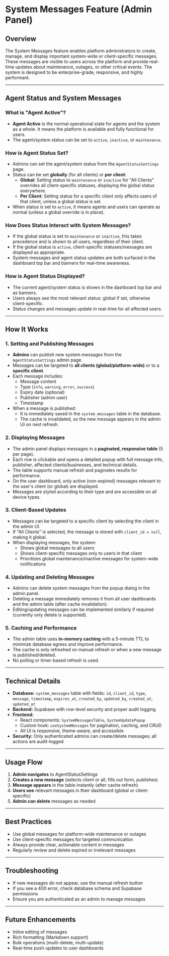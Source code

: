 # System Messages Feature (Admin Panel)

## Overview
The System Messages feature enables platform administrators to create, manage, and display important system-wide or client-specific messages. These messages are visible to users across the platform and provide real-time updates about maintenance, outages, or other critical events. The system is designed to be enterprise-grade, responsive, and highly performant.

---

## Agent Status and System Messages

### What is "Agent Active"?
- **Agent Active** is the normal operational state for agents and the system as a whole. It means the platform is available and fully functional for users.
- The agent/system status can be set to `active`, `inactive`, or `maintenance`.

### How is Agent Status Set?
- Admins can set the agent/system status from the `AgentStatusSettings` page.
- Status can be set **globally** (for all clients) or **per client**:
  - **Global:** Setting status to `maintenance` or `inactive` for "All Clients" overrides all client-specific statuses, displaying the global status everywhere.
  - **Per Client:** Setting status for a specific client only affects users of that client, unless a global status is set.
- When status is set to `active`, it means agents and users can operate as normal (unless a global override is in place).

### How Does Status Interact with System Messages?
- If the global status is set to `maintenance` or `inactive`, this takes precedence and is shown to all users, regardless of their client.
- If the global status is `active`, client-specific statuses/messages are displayed as appropriate.
- System messages and agent status updates are both surfaced in the dashboard top bar and banners for real-time awareness.

### How is Agent Status Displayed?
- The current agent/system status is shown in the dashboard top bar and as banners.
- Users always see the most relevant status: global if set, otherwise client-specific.
- Status changes and messages update in real-time for all affected users.

---

## How It Works

### 1. Setting and Publishing Messages
- **Admins** can publish new system messages from the `AgentStatusSettings` admin page.
- Messages can be targeted to **all clients (global/platform-wide)** or to a **specific client**.
- Each message includes:
  - Message content
  - Type (`info`, `warning`, `error`, `success`)
  - Expiry date (optional)
  - Publisher (admin user)
  - Timestamp
- When a message is published:
  - It is immediately saved in the `system_messages` table in the database.
  - The cache is invalidated, so the new message appears in the admin UI on next refresh.

### 2. Displaying Messages
- The admin panel displays messages in a **paginated, responsive table** (5 per page).
- Each row is clickable and opens a detailed popup with full message info, publisher, affected clients/businesses, and technical details.
- The table supports manual refresh and paginates results for performance.
- On the user dashboard, only active (non-expired) messages relevant to the user's client (or global) are displayed.
- Messages are styled according to their type and are accessible on all device types.

### 3. Client-Based Updates
- Messages can be targeted to a specific client by selecting the client in the admin UI.
- If "All Clients" is selected, the message is stored with `client_id = null`, making it global.
- When displaying messages, the system:
  - Shows global messages to all users
  - Shows client-specific messages only to users in that client
  - Prioritizes global maintenance/inactive messages for system-wide notifications

### 4. Updating and Deleting Messages
- Admins can delete system messages from the popup dialog in the admin panel.
- Deleting a message immediately removes it from all user dashboards and the admin table (after cache invalidation).
- Editing/updating messages can be implemented similarly if required (currently only delete is supported).

### 5. Caching and Performance
- The admin table uses **in-memory caching** with a 5-minute TTL to minimize database egress and improve performance.
- The cache is only refreshed on manual refresh or when a new message is published/deleted.
- No polling or timer-based refresh is used.

---

## Technical Details
- **Database:** `system_messages` table with fields: `id`, `client_id`, `type`, `message`, `timestamp`, `expires_at`, `created_by`, `updated_by`, `created_at`, `updated_at`
- **Backend:** Supabase with row-level security and proper audit logging
- **Frontend:**
  - React components: `SystemMessagesTable`, `SystemUpdatePopup`
  - Custom hook: `useSystemMessages` for pagination, caching, and CRUD
  - All UI is responsive, theme-aware, and accessible
- **Security:** Only authenticated admins can create/delete messages; all actions are audit-logged

---

## Usage Flow
1. **Admin navigates** to AgentStatusSettings
2. **Creates a new message** (selects client or all, fills out form, publishes)
3. **Message appears** in the table instantly (after cache refresh)
4. **Users see** relevant messages in their dashboard (global or client-specific)
5. **Admin can delete** messages as needed

---

## Best Practices
- Use global messages for platform-wide maintenance or outages
- Use client-specific messages for targeted communication
- Always provide clear, actionable content in messages
- Regularly review and delete expired or irrelevant messages

---

## Troubleshooting
- If new messages do not appear, use the manual refresh button
- If you see a 400 error, check database schema and Supabase permissions
- Ensure you are authenticated as an admin to manage messages

---

## Future Enhancements
- Inline editing of messages
- Rich formatting (Markdown support)
- Bulk operations (multi-delete, multi-update)
- Real-time push updates to user dashboards
